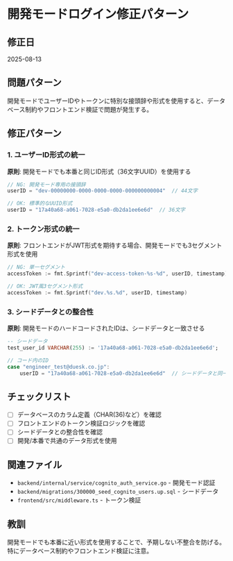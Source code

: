 # 開発モードログイン修正パターン

## 修正日
2025-08-13

## 問題パターン
開発モードでユーザーIDやトークンに特別な接頭辞や形式を使用すると、データベース制約やフロントエンド検証で問題が発生する。

## 修正パターン

### 1. ユーザーID形式の統一
**原則**: 開発モードでも本番と同じID形式（36文字UUID）を使用する

```go
// NG: 開発モード専用の接頭辞
userID = "dev-00000000-0000-0000-0000-000000000004"  // 44文字

// OK: 標準的なUUID形式
userID = "17a40a68-a061-7028-e5a0-db2da1ee6e6d"  // 36文字
```

### 2. トークン形式の統一
**原則**: フロントエンドがJWT形式を期待する場合、開発モードでも3セグメント形式を使用

```go
// NG: 単一セグメント
accessToken := fmt.Sprintf("dev-access-token-%s-%d", userID, timestamp)

// OK: JWT風3セグメント形式
accessToken := fmt.Sprintf("dev.%s.%d", userID, timestamp)
```

### 3. シードデータとの整合性
**原則**: 開発モードのハードコードされたIDは、シードデータと一致させる

```sql
-- シードデータ
test_user_id VARCHAR(255) := '17a40a68-a061-7028-e5a0-db2da1ee6e6d';
```

```go
// コード内のID
case "engineer_test@duesk.co.jp":
    userID = "17a40a68-a061-7028-e5a0-db2da1ee6e6d"  // シードデータと同一
```

## チェックリスト
- [ ] データベースのカラム定義（CHAR(36)など）を確認
- [ ] フロントエンドのトークン検証ロジックを確認
- [ ] シードデータとの整合性を確認
- [ ] 開発/本番で共通のデータ形式を使用

## 関連ファイル
- `backend/internal/service/cognito_auth_service.go` - 開発モード認証
- `backend/migrations/300000_seed_cognito_users.up.sql` - シードデータ
- `frontend/src/middleware.ts` - トークン検証

## 教訓
開発モードでも本番に近い形式を使用することで、予期しない不整合を防げる。特にデータベース制約やフロントエンド検証に注意。